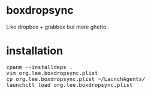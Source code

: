 boxdropsync
===========

Like dropbox + grabbox but more ghetto.

installation
============

<pre>
cpanm --installdeps .
vim org.lee.boxdropsync.plist
cp org.lee.boxdropsync.plist ~/LaunchAgents/
launchctl load org.lee.boxdropsync.plist
</pre>
